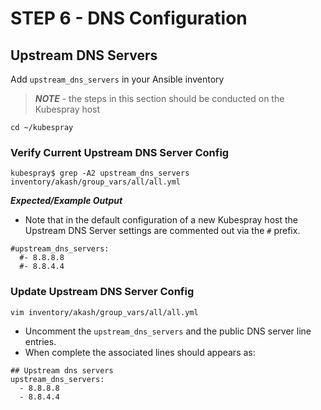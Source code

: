 # STEP 6 - DNS Configuration

## Upstream DNS Servers

Add  `upstream_dns_servers` in your Ansible inventory

> _**NOTE**_ - the steps in this section should be conducted on the Kubespray host

```
cd ~/kubespray
```

### Verify Current Upstream DNS Server Config

```
kubespray$ grep -A2 upstream_dns_servers inventory/akash/group_vars/all/all.yml
```

_**Expected/Example Output**_

* Note that in the default configuration of a new Kubespray host the Upstream DNS Server settings are commented out via the `#` prefix.

```
#upstream_dns_servers:
  #- 8.8.8.8
  #- 8.8.4.4
```

### Update Upstream DNS Server Config

```
vim inventory/akash/group_vars/all/all.yml
```

* Uncomment the `upstream_dns_servers` and the public DNS server line entries.
* When complete the associated lines should appears as:

```
## Upstream dns servers
upstream_dns_servers:
  - 8.8.8.8
  - 8.8.4.4
```
